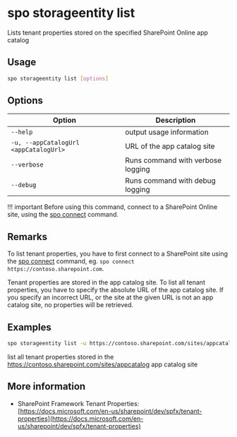 # spo storageentity list

Lists tenant properties stored on the specified SharePoint Online app catalog

## Usage

```sh
spo storageentity list [options]
```

## Options

Option|Description
------|-----------
`--help`|output usage information
`-u, --appCatalogUrl <appCatalogUrl>`|URL of the app catalog site
`--verbose`|Runs command with verbose logging
`--debug`|Runs command with debug logging

!!! important
    Before using this command, connect to a SharePoint Online site, using the [spo connect](../connect.md) command.

## Remarks

To list tenant properties, you have to first connect to a SharePoint site using the
[spo connect](../connect.md) command, eg. `spo connect https://contoso.sharepoint.com`.

Tenant properties are stored in the app catalog site. To list all tenant properties, you have to specify the absolute URL of the app catalog site. If you specify an incorrect URL, or the site at the given URL is not an app catalog site, no properties will be retrieved.

## Examples

```sh
spo storageentity list -u https://contoso.sharepoint.com/sites/appcatalog
```

list all tenant properties stored in the https://contoso.sharepoint.com/sites/appcatalog app catalog site

## More information

- SharePoint Framework Tenant Properties: [https://docs.microsoft.com/en-us/sharepoint/dev/spfx/tenant-properties](https://docs.microsoft.com/en-us/sharepoint/dev/spfx/tenant-properties)